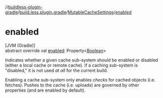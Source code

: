 //[buildless-plugin-gradle](../../../index.md)/[build.less.plugin.gradle](../index.md)/[MutableCacheSettings](index.md)/[enabled](enabled.md)

# enabled

[JVM (Gradle)]\
abstract override val [enabled](enabled.md): Property&lt;[Boolean](https://kotlinlang.org/api/latest/jvm/stdlib/kotlin/-boolean/index.html)&gt;

Indicates whether a given cache sub-system should be enabled or disabled (either a local cache or remote cache). If a caching sub-system is &quot;disabled,&quot; it is not used *at all* for the current build.

Enabling a cache sub-system only enables *checks* for cached objects (i.e. fetches). Pushes to the cache (i.e. uploads) are governed by other properties (and are enabled by default).
